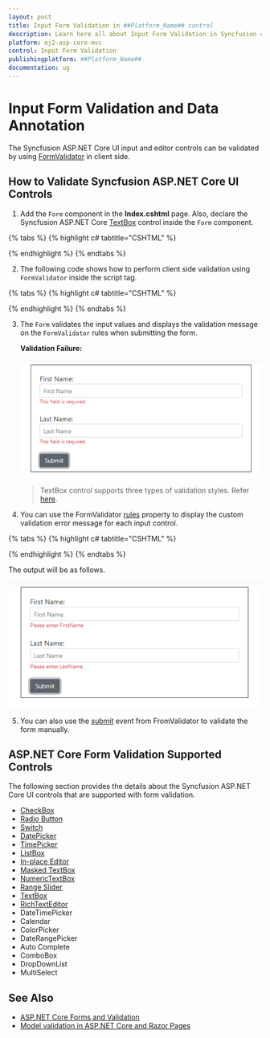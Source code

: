 ```yaml
---
layout: post
title: Input Form Validation in ##Platform_Name## control
description: Learn here all about Input Form Validation in Syncfusion ##Platform_Name## control of Syncfusion Essential JS 2 and more.
platform: ej2-asp-core-mvc
control: Input Form Validation
publishingplatform: ##Platform_Name##
documentation: ug
---
```


# Input Form Validation and Data Annotation

The Syncfusion ASP.NET Core UI input and editor controls can be validated by using [FormValidator](https://ej2.syncfusion.com/javascript/documentation/api/form-validator/) in client side.

## How to Validate Syncfusion ASP.NET Core UI Controls

1. Add the `Form` component in the **Index.cshtml** page. Also, declare the Syncfusion ASP.NET Core [TextBox](../textbox/getting-started) control inside the `Form` component.

{% tabs %}
{% highlight c# tabtitle="CSHTML" %}

<form id="form-element">
    <div class="form-group">
        <ejs-textbox id="firstname" name="FirstName" placeholder="First Name" width="50%"></ejs-textbox>
    </div>
    <div class="form-group">
        <ejs-textbox id="lastname" name="LastName" placeholder="Last Name"  width="50%"></ejs-textbox>
    </div>
    <ejs-button id="submit" content="Submit"></ejs-button>
</form>

{% endhighlight %}
{% endtabs %}

2. The following code shows how to perform client side validation using `FormValidator` inside the script tag.

{% tabs %}
{% highlight c# tabtitle="CSHTML" %}

<script>
    // Sets required property in the FormValidator rules collection
    var options = {
        rules: {
            'FirstName': { required: true },
            'LastName': { required: true },
        },
    };

    // Defines FormValidator to validate the TextBox
    var formObject = new ej.inputs.FormValidator('#form-element', options);

    // Places error label outside the TextBox using the customPlacement event of FormValidator
    formObject.customPlacement = function (element, errorElement) {
        element.parentElement.parentElement.appendChild(errorElement);
    };
    // Form validates the input values using validate method of FormValidator
    document.getElementById("submit").addEventListener('click', function () {
        formObject.validate();
    });
</script>

{% endhighlight %}
{% endtabs %}

3. The `Form` validates the input values and displays the validation message on the `FormValidator` rules when submitting the form.

    **Validation Failure:**

    ![Validation error status](images/validation-error.png)

    > TextBox control supports three types of validation styles. Refer [here](https://ej2.syncfusion.com/aspnetcore/documentation/textbox/validation).

4. You can use the FormValidator [rules](https://ej2.syncfusion.com/javascript/documentation/api/form-validator/#rules) property to display the custom validation error message for each input control.

{% tabs %}
{% highlight c# tabtitle="CSHTML" %}

<script>
    // sets required property in the FormValidator rules collection
    var options = {
        rules: {
            'FirstName': { required: [true, "Please enter FirstName" ] },
            'LastName': { required: [true, "Please enter LastName" ] },
        },
    };
</script>

{% endhighlight %}
{% endtabs %}

The output will be as follows.

![Validation message for individual input control](images/validation-message.png)

5. You can also use the [submit](https://ej2.syncfusion.com/javascript/documentation/api/form-validator/#submit) event from FromValidator to validate the form manually.

## ASP.NET Core Form Validation Supported Controls

The following section provides the details about the Syncfusion ASP.NET Core UI controls that are supported with form validation.

* [CheckBox](https://ej2.syncfusion.com/aspnetcore/documentation/check-box/how-to/name-and-value-in-form-submit)
* [Radio Button](https://ej2.syncfusion.com/aspnetcore/documentation/radio-button/how-to/name-and-value-in-form-submit)
* [Switch](https://ej2.syncfusion.com/aspnetcore/documentation/switch/how-to/submit-name-and-value-in-form)
* [DatePicker](https://ej2.syncfusion.com/aspnetcore/documentation/datepicker/how-to/client-side-validation)
* [TimePicker](https://ej2.syncfusion.com/aspnetcore/documentation/timepicker/how-to/client-side-validation-using-form-validator)
* [ListBox](https://ej2.syncfusion.com/aspnetcore/documentation/list-box/how-to/form-submit)
* [In-place Editor](https://ej2.syncfusion.com/aspnetcore/documentation/in-place-editor/validation)
* [Masked TextBox](https://ej2.syncfusion.com/aspnetcore/documentation/maskedtextbox/how-to/perform-custom-validation-using-form-validator)
* [NumericTextBox](https://ej2.syncfusion.com/aspnetcore/documentation/numerictextbox/how-to/perform-custom-validation-using-form-validator)
* [Range Slider](https://ej2.syncfusion.com/aspnetcore/documentation/range-slider/how-to/form-slider-with-form-validator)
* [TextBox](https://ej2.syncfusion.com/aspnetcore/documentation/textbox/validation)
* [RichTextEditor](https://ej2.syncfusion.com/aspnetcore/documentation/rich-text-editor/validation)
* DateTimePicker
* Calendar
* ColorPicker
* DateRangePicker
* Auto Complete
* ComboBox
* DropDownList
* MultiSelect

## See Also

* [ASP.NET Core Forms and Validation](https://docs.microsoft.com/en-us/aspnet/core/mvc/views/working-with-forms?view=aspnetcore-6.0)
* [Model validation in ASP.NET Core and Razor Pages](https://docs.microsoft.com/en-us/aspnet/core/mvc/models/validation?view=aspnetcore-6.0)